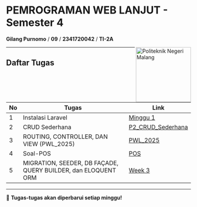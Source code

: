 # PEMROGRAMAN WEB LANJUT - Semester 4

**Gilang Purnomo** / **09** / **2341720042** / **TI-2A**

<img src="https://upload.wikimedia.org/wikipedia/id/0/09/Logo_Politeknik_Negeri_Malang.png" alt="Politeknik Negeri Malang" width="150" align="right">

---

## Daftar Tugas

| No | Tugas | Link |
|----|---------|------|
| 1 | Instalasi Laravel | [Minggu 1](https://github.com/Gilangp/Pemrograman_Web_Lanjut/tree/main/Minggu%201/Install_Laravel_10) |
| 2 | CRUD Sederhana | [P2_CRUD_Sederhana](https://github.com/Gilangp/Pemrograman_Web_Lanjut/commit/c97ddd45cec0312e766e4f8f56ca22e353b63467) |
| 3 | ROUTING, CONTROLLER, DAN VIEW (PWL_2025) | [PWL_2025](#) |
| 4 | Soal-POS | [POS](#) |
| 5 | MIGRATION, SEEDER, DB FAÇADE, QUERY BUILDER, dan ELOQUENT ORM | [Week 3](#) |

---

🎯 **Tugas-tugas akan diperbarui setiap minggu!**
